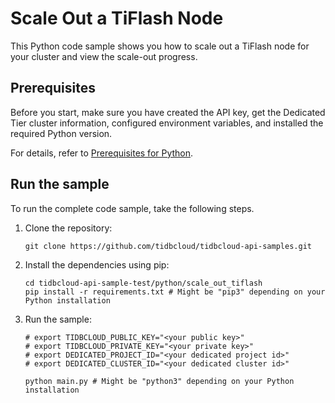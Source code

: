 # Scale Out a TiFlash Node

This Python code sample shows you how to scale out a TiFlash node for your cluster and view the scale-out progress.

## Prerequisites

Before you start, make sure you have created the API key, get the Dedicated Tier cluster information, configured environment variables, and installed the required Python version.

For details, refer to [Prerequisites for Python](../README.md#prerequisites).

## Run the sample

To run the complete code sample, take the following steps.

1. Clone the repository:

    ```
    git clone https://github.com/tidbcloud/tidbcloud-api-samples.git
    ```

2. Install the dependencies using pip:

    ```shell
    cd tidbcloud-api-sample-test/python/scale_out_tiflash
    pip install -r requirements.txt # Might be "pip3" depending on your Python installation
    ```

3. Run the sample:

    ```shell
    # export TIDBCLOUD_PUBLIC_KEY="<your public key>"
    # export TIDBCLOUD_PRIVATE_KEY="<your private key>"
    # export DEDICATED_PROJECT_ID="<your dedicated project id>"
    # export DEDICATED_CLUSTER_ID="<your dedicated cluster id>"

    python main.py # Might be "python3" depending on your Python installation
    ```
